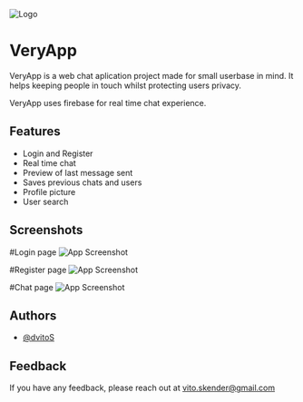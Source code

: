 
![Logo](https://user-images.githubusercontent.com/58124855/234669968-78c4a4a7-6164-439f-b981-b86b783e7c6c.png)


# VeryApp

VeryApp is a web chat aplication project made for small userbase in mind.
It helps keeping people in touch whilst protecting users privacy. 

VeryApp uses firebase for real time chat experience. 


## Features

- Login and Register
- Real time chat
- Preview of last message sent
- Saves previous chats and users
- Profile picture
- User search 


## Screenshots
#Login page
![App Screenshot](https://user-images.githubusercontent.com/58124855/234376811-f8dddb99-e081-455f-9e5a-f4d211778a86.png)

#Register page
![App Screenshot](https://user-images.githubusercontent.com/58124855/234376835-856843f5-2053-4f90-ba21-223668bf86e9.png)

#Chat page 
![App Screenshot](https://user-images.githubusercontent.com/58124855/234413552-ff263db9-bb6d-4f73-8230-fe343992f0c3.png)
## Authors

- [@dvitoS](https://github.com/dvitoS)


## Feedback

If you have any feedback, please reach out at vito.skender@gmail.com


